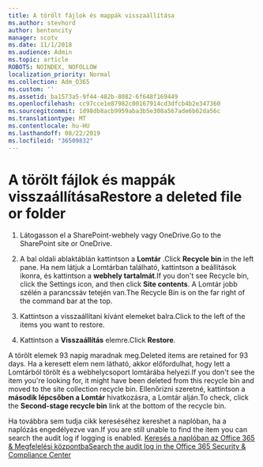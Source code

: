```yaml
---
title: A törölt fájlok és mappák visszaállítása
ms.author: stevhord
author: bentoncity
manager: scotv
ms.date: 11/1/2018
ms.audience: Admin
ms.topic: article
ROBOTS: NOINDEX, NOFOLLOW
localization_priority: Normal
ms.collection: Adm_O365
ms.custom: ''
ms.assetid: ba1573a5-9f44-482b-8082-6f648f169449
ms.openlocfilehash: cc97cce1e87982c00167914cd3dfcb4b2e347360
ms.sourcegitcommit: 1d98db8acb9959aba3b5e308a567ade6b62da56c
ms.translationtype: MT
ms.contentlocale: hu-HU
ms.lasthandoff: 08/22/2019
ms.locfileid: "36509832"
---
```

# <a name="restore-a-deleted-file-or-folder"></a><span data-ttu-id="99ba4-102">A törölt fájlok és mappák visszaállítása</span><span class="sxs-lookup"><span data-stu-id="99ba4-102">Restore a deleted file or folder</span></span>

1. <span data-ttu-id="99ba4-103">Látogasson el a SharePoint-webhely vagy OneDrive.</span><span class="sxs-lookup"><span data-stu-id="99ba4-103">Go to the SharePoint site or OneDrive.</span></span>
    
2. <span data-ttu-id="99ba4-104">A bal oldali ablaktáblán kattintson a **Lomtár** .</span><span class="sxs-lookup"><span data-stu-id="99ba4-104">Click **Recycle bin** in the left pane.</span></span> <span data-ttu-id="99ba4-105">Ha nem látjuk a Lomtárban található, kattintson a beállítások ikonra, és kattintson a **webhely tartalmát**.</span><span class="sxs-lookup"><span data-stu-id="99ba4-105">If you don't see Recycle bin, click the Settings icon, and then click **Site contents**.</span></span> <span data-ttu-id="99ba4-106">A Lomtár jobb szélén a parancssáv tetején van.</span><span class="sxs-lookup"><span data-stu-id="99ba4-106">The Recycle Bin is on the far right of the command bar at the top.</span></span>
    
3. <span data-ttu-id="99ba4-107">Kattintson a visszaállítani kívánt elemeket balra.</span><span class="sxs-lookup"><span data-stu-id="99ba4-107">Click to the left of the items you want to restore.</span></span>
    
4. <span data-ttu-id="99ba4-108">Kattintson a **Visszaállítás** elemre.</span><span class="sxs-lookup"><span data-stu-id="99ba4-108">Click **Restore**.</span></span>
    
<span data-ttu-id="99ba4-109">A törölt elemek 93 napig maradnak meg.</span><span class="sxs-lookup"><span data-stu-id="99ba4-109">Deleted items are retained for 93 days.</span></span> <span data-ttu-id="99ba4-110">Ha a keresett elem nem látható, akkor előfordulhat, hogy lett a Lomtárból törölt és a webhelycsoport lomtárába helyezi.</span><span class="sxs-lookup"><span data-stu-id="99ba4-110">If you don't see the item you're looking for, it might have been deleted from this recycle bin and moved to the site collection recycle bin.</span></span> <span data-ttu-id="99ba4-111">Ellenőrizni szeretné, kattintson a **második lépcsőben a Lomtár** hivatkozásra, a Lomtár alján.</span><span class="sxs-lookup"><span data-stu-id="99ba4-111">To check, click the **Second-stage recycle bin** link at the bottom of the recycle bin.</span></span> 
  
<span data-ttu-id="99ba4-112">Ha továbbra sem tudja cikk kereséséhez kereshet a naplóban, ha a naplózás engedélyezve van.</span><span class="sxs-lookup"><span data-stu-id="99ba4-112">If you are still unable to find the item you can search the audit log if logging is enabled.</span></span> [<span data-ttu-id="99ba4-113">Keresés a naplóban az Office 365 &amp; Megfelelési központba</span><span class="sxs-lookup"><span data-stu-id="99ba4-113">Search the audit log in the Office 365 Security &amp; Compliance Center</span></span>](https://support.office.com/article/0d4d0f35-390b-4518-800e-0c7ec95e946c.aspx)
  

